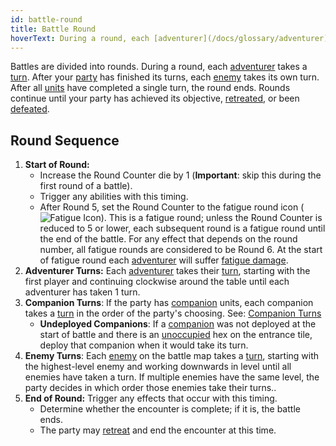 ```yaml
---
id: battle-round
title: Battle Round
hoverText: During a round, each [adventurer](/docs/glossary/adventurer) takes a [turn](/docs/glossary/turn). After your [party](/docs/glossary/party) has finished its turns, each [enemy](/docs/glossary/enemy) takes its own turn. After all [units](/docs/glossary/unit) have completed a single turn, the round ends
---
```


Battles are divided into rounds. During a round, each [adventurer](/docs/glossary/adventurer) takes a [turn](/docs/glossary/turn). After your [party](/docs/glossary/party) has finished its turns, each [enemy](/docs/glossary/enemy) takes its own turn. After all [units](/docs/glossary/unit) have completed a single turn, the round ends. Rounds continue until your party has achieved its objective, [retreated](/docs/battles/retreat), or been [defeated](/docs/glossary/defeated).

## Round Sequence

1.  **Start of Round:**
    - Increase the Round Counter die by 1 (**Important**: skip this during the first round of a battle).
    - Trigger any abilities with this timing.
    - After Round 5, set the Round Counter to the fatigue round icon (<img src="/icons/fatigue.svg" alt="Fatigue Icon" className="icon-svg" />). This is a fatigue round; unless the Round Counter is reduced to 5 or lower, each subsequent round is a fatigue round until the end of the battle. For any effect that depends on the round number, all fatigue rounds are considered to be Round 6. At the start of fatigue round each [adventurer](/docs/glossary/adventurer) will suffer [fatigue damage](/docs/glossary/fatigue-damage).
2.  **Adventurer Turns:** Each [adventurer](/docs/glossary/adventurer) takes their [turn](/docs/glossary/turn), starting with the first player and continuing clockwise around the table until each adventurer has taken 1 turn.
3.  **Companion Turns**: If the party has [companion](/docs/glossary/companion) units, each companion takes a [turn](/docs/glossary/turn) in the order of the party's choosing. See: [Companion Turns](/docs/glossary/companion#companion-turns)
    - **Undeployed Companions**: If a [companion](/docs/glossary/companion) was not deployed at the start of battle and there is an [unoccupied](/docs/glossary/occupied) hex on the entrance tile, deploy that companion when it would take its turn.
4.  **Enemy Turns**: Each [enemy](/docs/glossary/enemy) on the battle map takes a [turn](/docs/glossary/turn), starting with the highest-level enemy and working downwards in level until all enemies have taken a turn. If multiple enemies have the same level, the party decides in which order those enemies take their turns..
5.  **End of Round:** Trigger any effects that occur with this timing.
    - Determine whether the encounter is complete; if it is, the battle ends.
    - The party may [retreat](/docs/battles/retreat) and end the encounter at this time.
